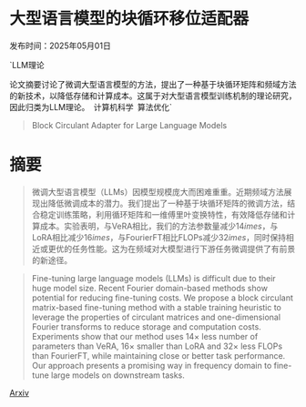 # 大型语言模型的块循环移位适配器

发布时间：2025年05月01日

`LLM理论

论文摘要讨论了微调大型语言模型的方法，提出了一种基于块循环矩阵和频域方法的新技术，以降低存储和计算成本。这属于对大型语言模型训练机制的理论研究，因此归类为LLM理论。` `计算机科学` `算法优化`

> Block Circulant Adapter for Large Language Models

# 摘要

> 微调大型语言模型（LLMs）因模型规模庞大而困难重重。近期频域方法展现出降低微调成本的潜力。我们提出了一种基于块循环矩阵的微调方法，结合稳定训练策略，利用循环矩阵和一维傅里叶变换特性，有效降低存储和计算成本。实验表明，与VeRA相比，我们的方法参数量减少$14	imes$，与LoRA相比减少$16	imes$，与FourierFT相比FLOPs减少$32	imes$，同时保持相近或更优的任务性能。这为在频域对大模型进行下游任务微调提供了有前景的新途径。

> Fine-tuning large language models (LLMs) is difficult due to their huge model size. Recent Fourier domain-based methods show potential for reducing fine-tuning costs. We propose a block circulant matrix-based fine-tuning method with a stable training heuristic to leverage the properties of circulant matrices and one-dimensional Fourier transforms to reduce storage and computation costs. Experiments show that our method uses $14\times$ less number of parameters than VeRA, $16\times$ smaller than LoRA and $32\times$ less FLOPs than FourierFT, while maintaining close or better task performance. Our approach presents a promising way in frequency domain to fine-tune large models on downstream tasks.

[Arxiv](https://arxiv.org/abs/2505.00582)